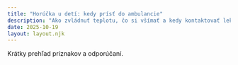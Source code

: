 ```yaml
---
title: "Horúčka u detí: kedy prísť do ambulancie"
description: "Ako zvládnuť teplotu, čo si všímať a kedy kontaktovať lekára."
date: 2025-10-19
layout: layout.njk
---
```

Krátky prehľad príznakov a odporúčaní.
